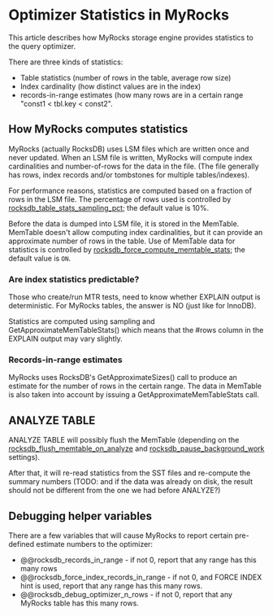 
# Optimizer Statistics in MyRocks

This article describes how MyRocks storage engine provides statistics to the query optimizer.


There are three kinds of statistics:


* Table statistics (number of rows in the table, average row size)
* Index cardinality (how distinct values are in the index)
* records-in-range estimates (how many rows are in a certain range "const1 < tbl.key < const2".


## How MyRocks computes statistics


MyRocks (actually RocksDB) uses LSM files which are written once and never updated. When an LSM file is written, MyRocks will compute index cardinalities and number-of-rows for the data in the file. (The file generally has rows, index records and/or tombstones for multiple tables/indexes).


For performance reasons, statistics are computed based on a fraction of rows in the LSM file. The percentage of rows used is controlled by [rocksdb_table_stats_sampling_pct](myrocks-system-variables.md#rocksdb_table_stats_sampling_pct); the default value is 10%.


Before the data is dumped into LSM file, it is stored in the MemTable. MemTable doesn't allow computing index cardinalities, but it can provide an approximate number of rows in the table. Use of MemTable data for statistics is controlled by [rocksdb_force_compute_memtable_stats](myrocks-system-variables.md#rocksdb_force_compute_memtable_stats); the default value is `ON`.


### Are index statistics predictable?


Those who create/run MTR tests, need to know whether EXPLAIN output is deterministic.
For MyRocks tables, the answer is NO (just like for InnoDB).


Statistics are computed using sampling and GetApproximateMemTableStats() which means that the #rows column in the EXPLAIN output may vary slightly.


### Records-in-range estimates


MyRocks uses RocksDB's GetApproximateSizes() call to produce an estimate for the number of rows in the certain range. The data in MemTable is also taken into account by issuing a GetApproximateMemTableStats call.


## ANALYZE TABLE


ANALYZE TABLE will possibly flush the MemTable (depending on the [rocksdb_flush_memtable_on_analyze](myrocks-system-variables.md#rocksdb_flush_memtable_on_analyze) and [rocksdb_pause_background_work](myrocks-system-variables.md#rocksdb_pause_background_work) settings).


After that, it will re-read statistics from the SST files and re-compute the summary numbers 
(TODO: and if the data was already on disk, the result should not be different from the one we had before ANALYZE?)


## Debugging helper variables


There are a few variables that will cause MyRocks to report certain pre-defined estimate numbers to the optimizer:


* @@rocksdb_records_in_range - if not 0, report that any range has this many rows
* @@rocksdb_force_index_records_in_range - if not 0, and FORCE INDEX hint is used, report that any range has this many rows.
* @@rocksdb_debug_optimizer_n_rows - if not 0, report that any MyRocks table has this many rows.

